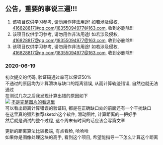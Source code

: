 ## 公告，重要的事说三遍!!!
1. 该项目仅供学习参考, 请勿用作非法用途! 如若涉及侵权, 416828817@qq.com/18355094977@163.com, 收到必删除!!!
2. 该项目仅供学习参考, 请勿用作非法用途! 如若涉及侵权, 416828817@qq.com/18355094977@163.com, 收到必删除!!!
3. 该项目仅供学习参考, 请勿用作非法用途! 如若涉及侵权, 416828817@qq.com/18355094977@163.com, 收到必删除!!!

### 2020-06-19
初次提交的代码, 验证码通过率可以保证50%\
不通过的原因均为计算滑块与缺口的距离错误, 从而计算轨迹错误, 自然也就无法通过\
在测试几次之后我发现计算出错的原因如下\
<img src="https://crawlercdn.goheadline.com/WechatIMG356.png">
[不是完整图片的看这里](https://crawlercdn.goheadline.com/WechatIMG356.png)\
可以看出距离计算错误的验证码, 都是在正确缺口处的前面还有一个干扰缺口\
在这里真的强烈推荐sketch这个软件, 滑动图片, 计算距离的一把好手\
然后就是调试的整个过程, 这个周末有时间的话应该会写篇文章

更新的距离算法比较极端, 有点看脸, 哈哈哈\
如果你是图像处理这块的高手, 看到这个项目, 希望能指导一下怎么计算这个距离
